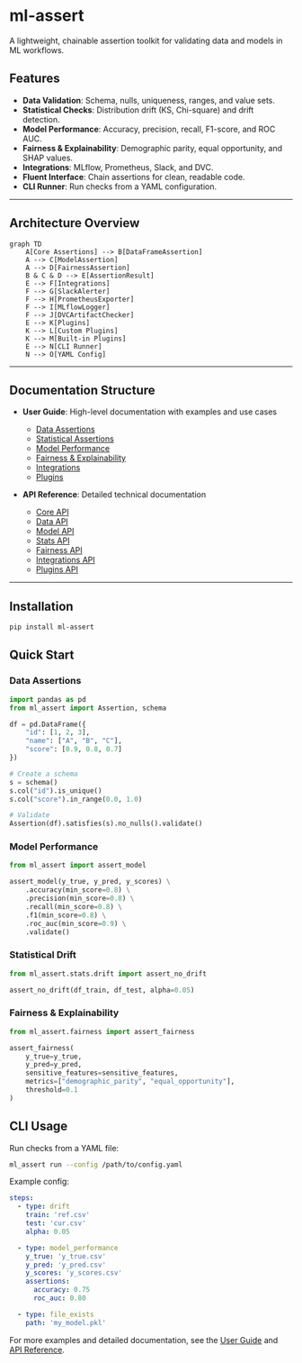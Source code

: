 # ml-assert

A lightweight, chainable assertion toolkit for validating data and models in ML workflows.

## Features

- **Data Validation**: Schema, nulls, uniqueness, ranges, and value sets.
- **Statistical Checks**: Distribution drift (KS, Chi-square) and drift detection.
- **Model Performance**: Accuracy, precision, recall, F1-score, and ROC AUC.
- **Fairness & Explainability**: Demographic parity, equal opportunity, and SHAP values.
- **Integrations**: MLflow, Prometheus, Slack, and DVC.
- **Fluent Interface**: Chain assertions for clean, readable code.
- **CLI Runner**: Run checks from a YAML configuration.

---

## Architecture Overview

```mermaid
graph TD
    A[Core Assertions] --> B[DataFrameAssertion]
    A --> C[ModelAssertion]
    A --> D[FairnessAssertion]
    B & C & D --> E[AssertionResult]
    E --> F[Integrations]
    F --> G[SlackAlerter]
    F --> H[PrometheusExporter]
    F --> I[MLflowLogger]
    F --> J[DVCArtifactChecker]
    E --> K[Plugins]
    K --> L[Custom Plugins]
    K --> M[Built-in Plugins]
    E --> N[CLI Runner]
    N --> O[YAML Config]
```

---

## Documentation Structure

- **User Guide**: High-level documentation with examples and use cases
  - [Data Assertions](data_assertions.md)
  - [Statistical Assertions](statistical_assertions.md)
  - [Model Performance](model_assertions.md)
  - [Fairness & Explainability](fairness.md)
  - [Integrations](integrations.md)
  - [Plugins](plugins.md)

- **API Reference**: Detailed technical documentation
  - [Core API](api/core.md)
  - [Data API](api/data.md)
  - [Model API](api/model.md)
  - [Stats API](api/stats.md)
  - [Fairness API](api/fairness.md)
  - [Integrations API](api/integrations.md)
  - [Plugins API](api/plugins.md)

---

## Installation

```bash
pip install ml-assert
```

## Quick Start

### Data Assertions

```python
import pandas as pd
from ml_assert import Assertion, schema

df = pd.DataFrame({
    "id": [1, 2, 3],
    "name": ["A", "B", "C"],
    "score": [0.9, 0.8, 0.7]
})

# Create a schema
s = schema()
s.col("id").is_unique()
s.col("score").in_range(0.0, 1.0)

# Validate
Assertion(df).satisfies(s).no_nulls().validate()
```

### Model Performance

```python
from ml_assert import assert_model

assert_model(y_true, y_pred, y_scores) \
    .accuracy(min_score=0.8) \
    .precision(min_score=0.8) \
    .recall(min_score=0.8) \
    .f1(min_score=0.8) \
    .roc_auc(min_score=0.9) \
    .validate()
```

### Statistical Drift

```python
from ml_assert.stats.drift import assert_no_drift

assert_no_drift(df_train, df_test, alpha=0.05)
```

### Fairness & Explainability

```python
from ml_assert.fairness import assert_fairness

assert_fairness(
    y_true=y_true,
    y_pred=y_pred,
    sensitive_features=sensitive_features,
    metrics=["demographic_parity", "equal_opportunity"],
    threshold=0.1
)
```

## CLI Usage

Run checks from a YAML file:

```bash
ml_assert run --config /path/to/config.yaml
```

Example config:
```yaml
steps:
  - type: drift
    train: 'ref.csv'
    test: 'cur.csv'
    alpha: 0.05

  - type: model_performance
    y_true: 'y_true.csv'
    y_pred: 'y_pred.csv'
    y_scores: 'y_scores.csv'
    assertions:
      accuracy: 0.75
      roc_auc: 0.80

  - type: file_exists
    path: 'my_model.pkl'
```

For more examples and detailed documentation, see the [User Guide](data_assertions.md) and [API Reference](api/core.md).

